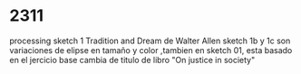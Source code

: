 # 2311
processing
sketch 1 Tradition and Dream de Walter Allen 
sketch 1b y 1c son variaciones de elipse  en tamaño y color ,tambien  en sketch 01, esta basado en el jercicio base cambia de titulo de libro "On justice in society"
